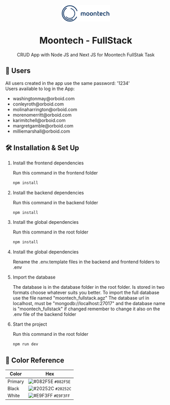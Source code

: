 <div align="center">
  <img alt="Logo" src="frontend/public/logos/logo.svg" width="150" />
</div>
<h1 align="center">
  Moontech - FullStack
</h1>
<p align="center">
  CRUD App with Node JS and Next JS for Moontech FullStak Task
</p>

## 👨 Users

All users created in the app use the same password: '1234' <br/>
Users available to log in the App:

<ul>
    <li>washingtonmay@orboid.com</li>
    <li>conleyroth@orboid.com</li>
    <li>molinaharrington@orboid.com</li>
    <li>morenomerritt@orboid.com</li>
    <li>karimitchell@orboid.com</li>
    <li>margretgamble@orboid.com</li>
    <li>milliemarshall@orboid.com</li>
</ul>

## 🛠 Installation & Set Up

1. Install the frontend dependencies
    
    Run this command in the frontend folder  

   ```sh
   npm install
   ```

2. Install the backend dependencies
    
    Run this command in the backend folder  

   ```sh
   npm install
   ```

3. Install the global dependencies
    
    Run this command in the root folder  

   ```sh
   npm install
   ```

4. Install the global dependencies
    
    Rename the .env.template files in the backend and frontend folders to .env

5. Import the database

    The database is in the database folder in the root folder. Is stored in two formats choose whatever suits you better.
    To import the full database use the file named "moontech_fullstack.agz"
    The database url in localhost, must be "mongodb://localhost:27017" and the database name is "moontech_fullstack" if changed remember to change it also on the .env file of the backend folder

6. Start the project

    Run this command in the root folder

   ```sh
   npm run dev
   ```

## 🎨 Color Reference

| Color             | Hex                                                                |
| ----------------- | ------------------------------------------------------------------ |
| Primary           | ![#082F5E](https://via.placeholder.com/10/082F5E?text=+) `#082F5E` |
| Black             | ![#20252C](https://via.placeholder.com/10/20252C?text=+) `#20252C` |
| White             | ![#E9F3FF](https://via.placeholder.com/10/E9F3FF?text=+) `#E9F3FF` |
